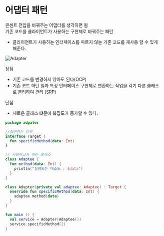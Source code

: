 # 어댑터 패턴

콘센트 전압을 바꿔주는 어댑터를 생각하면 됨  
기존 코드를 클라이언트가 사용하는 구현체로 바꿔주는 패턴  
* 클라이언트가 사용하는 인터페이스를 따르지 않는 기존 코드를 재사용 할 수 있게 해준다.  

![Adapter](Adapter.png) 



장점  
* 기존 코드를 변경하지 않아도 된다(OCP)  
* 기존 코드 하던 일과 특정 인터페이스 구현체로 변환하는 작업을 각기 다른 클래스로 분리하여 관리 (SRP)  

단점  
* 새로운 클래스 떄문에 복잡도가 증가할 수 있다.  

```kotlin:adpater.kt
package adpater

//접근하는 타겟
interface Target {
  fun specificMethod(data: Int)
}

// 사용하고자 하는 클래스
class Adaptee {
  fun method(data: Int) {
    println("실행되는 메소드 : $data")
  }
}

class Adapter(private val adaptee: Adaptee) : Target {
  override fun specificMethod(data: Int) {
    adaptee.method(data)
  }
}

fun main () {
  val service = Adapter(Adaptee())
  service.specificMethod(2)
}
```
